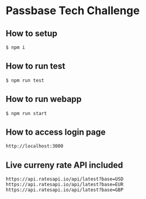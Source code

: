 # Passbase Tech Challenge

## How to setup

```
$ npm i
```

## How to run test

```
$ npm run test
```

## How to run webapp

```
$ npm run start
```

## How to access login page

```
http://localhost:3000
```

## Live curreny rate API included

```
https://api.ratesapi.io/api/latest?base=USD
https://api.ratesapi.io/api/latest?base=EUR
https://api.ratesapi.io/api/latest?base=GBP
```
